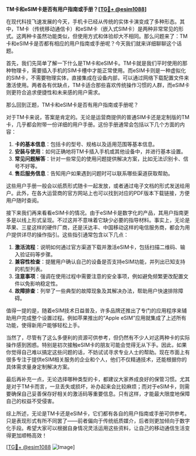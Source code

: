 **TM卡和eSIM卡是否有用户指南或手册？[[TG💪+ @esim1088](https://t.me/s/esim1088)]**

在现代科技飞速发展的今天，手机卡已经从传统的实体卡演变成了多种形态。其中，TM卡（传统移动通信卡）和eSIM卡（嵌入式SIM卡）是两种非常常见的形式。这两种卡虽然功能类似，但使用方式和体验却大不相同。那么问题来了：TM卡和eSIM卡是否都有相应的用户指南或手册呢？今天我们就来详细聊聊这个话题。

首先，我们先简单了解一下什么是TM卡和eSIM卡。TM卡就是我们平时使用的那种物理卡，需要插入手机的SIM卡槽中才能正常使用。而eSIM卡则是一种虚拟化的SIM卡，不需要物理实体，直接集成在设备内部，可以通过网络下载配置文件来激活使用。两者各有优缺点，TM卡适合那些喜欢传统操作习惯的人群，而eSIM卡则更符合追求便捷性和未来感的用户需求。

那么回到正题，TM卡和eSIM卡是否有用户指南或手册呢？

对于TM卡来说，答案是肯定的。无论是运营商提供的普通SIM卡还是定制版的TM卡，几乎都会附带一份详细的用户手册。这份手册通常会包括以下几个方面的内容：

1. **卡的基本信息**：包括卡的型号、规格以及适用范围等基本信息。
2. **安装与使用**：如何正确地将TM卡插入手机或其他设备中，并进行基本设置。
3. **常见问题解答**：针对一些常见的使用问题提供解决方案，比如无法识别卡、信号不好等。
4. **售后服务信息**：告知用户如果遇到问题时可以联系哪些渠道获取帮助。

这些用户手册一般会以纸质形式随卡一起发放，或者通过电子文档的形式发送给用户。此外，在各大运营商的官方网站上也可以找到对应的PDF版本下载链接，方便用户随时查阅。

接下来我们再来看看eSIM卡的情况。由于eSIM卡是数字化的产品，其用户指南更多是以线上形式呈现。不过这并不意味着它缺少必要的指导材料。事实上，无论是苹果、三星这样的硬件厂商，还是沃达丰、中国移动这样的电信服务商，都会为用户提供详尽的操作指引。这些指引通常包含以下几点：

1. **激活流程**：说明如何通过官方渠道下载并激活eSIM卡，包括扫描二维码、输入验证码等步骤。
2. **兼容性检查**：提醒用户确认自己的设备是否支持eSIM功能，并列出已知支持的机型列表。
3. **注意事项**：强调在使用过程中需要注意的安全事项，例如避免频繁更改配置文件以免影响稳定性。
4. **故障排查**：列举了一些典型的故障现象及其解决办法，帮助用户快速排除障碍。

值得一提的是，随着eSIM技术日益普及，许多品牌还推出了专门的应用程序来辅助用户完成整个设置过程。例如苹果推出的“Apple eSIM”应用就集成了上述所有功能，使得新用户能够轻松上手。

当然了，尽管有了这么多便利的资源可供参考，但仍然有不少人对这两种卡的实际操作感到困惑。特别是初次接触eSIM卡的朋友可能会觉得无从下手。因此，如果你觉得自己难以搞定这些问题的话，不妨试试寻求专业人士的帮助。现在市面上有很多专注于提供eSIM相关服务的企业和个人，他们不仅精通技术，还能根据你的具体需求量身定制解决方案。

最后再补充一点，无论选择哪种类型的卡，都建议大家养成良好的保管习惯。尤其是对于TM卡而言，一旦丢失或损坏，补办起来会比较麻烦；而对于eSIM卡，则需要确保自己妥善保存好相关的激活码等重要信息。只有这样，才能最大限度地保障自己的权益不受侵害。

综上所述，无论是TM卡还是eSIM卡，它们都有各自的用户指南或手册可供参考。只是表现形式有所不同罢了——前者偏向于传统纸质媒介，后者则更加倾向于数字化手段。希望大家可以根据自身情况灵活运用这些资料，让自己的移动通信生活变得更加顺畅高效！

[[TG💪+ @esim1088](https://t.me/s/esim1088) ![Image](https://i.postimg.cc/4NQfJmqS/Snipaste-2025-05-13-00-14-12.png)]